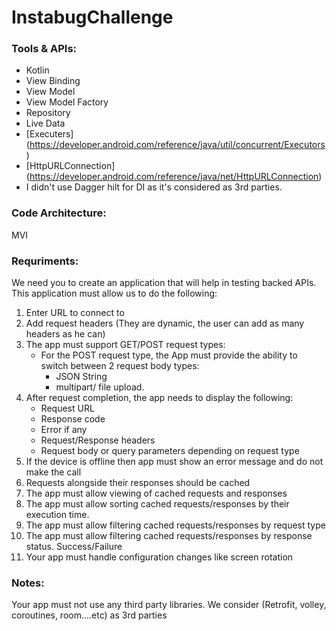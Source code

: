 # InstabugChallenge

### Tools & APIs:
- Kotlin
- View Binding   
- View Model
- View Model Factory
- Repository
- Live Data
- [Executers] (https://developer.android.com/reference/java/util/concurrent/Executors)
- [HttpURLConnection] (https://developer.android.com/reference/java/net/HttpURLConnection)
- I didn't use Dagger hilt for DI as it's considered as 3rd parties.



### Code Architecture:
MVI


### Requriments:
We need you to create an application that will help in testing backed APIs.
This application must allow us to do the following:
1. Enter URL to connect to
2. Add request headers (They are dynamic, the user can add as many headers as he can)
3. The app must support GET/POST request types:
   - For the POST request type, the App must provide the ability to switch between 2 request body types:
     - JSON String
     - multipart/ file upload.
4. After request completion, the app needs to display the following:
   - Request URL
   - Response code
   - Error if any
   - Request/Response headers
   - Request body or query parameters depending on request type
5. If the device is offline then app must show an error message and do not make the call
6. Requests alongside their responses should be cached
7. The app must allow viewing of cached requests and responses
8. The app must allow sorting cached requests/responses by their execution time.
9. The app must allow filtering cached requests/responses by request type
10. The app must allow filtering cached requests/responses by response status.
Success/Failure
11. Your app must handle configuration changes like screen rotation

### Notes:
Your app must not use any third party libraries. We consider (Retrofit,
volley, coroutines, room….etc) as 3rd parties

